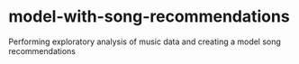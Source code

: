 # model-with-song-recommendations
Performing exploratory analysis of music data and creating a model song recommendations
